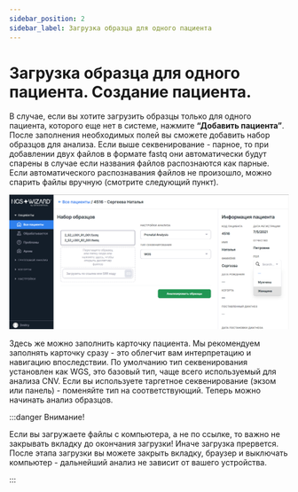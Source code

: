 ```yaml
---
sidebar_position: 2
sidebar_label: Загрузка образца для одного пациента
---
```


# Загрузка образца для одного пациента. Создание пациента.

В случае, если вы хотите загрузить образцы только для одного пациента, которого еще нет в системе, нажмите **“Добавить 
пациента”**. После заполнения необходимых полей вы сможете добавить набор образцов для анализа. Если выше 
секвенирование - парное, то при добавлении двух файлов в формате fastq они автоматически будут спарены в случае если 
названия файлов распознаются как парные. Если автоматического распознавания файлов не произошло, можно спарить файлы 
вручную (смотрите следующий пункт).

![Upload single sample](/img/upload-samples/single-sample.png)

Здесь же можно заполнить карточку пациента. Мы рекомендуем заполнять карточку сразу - это облегчит вам интерпретацию и 
навигацию впоследствии. По умолчанию тип секвенирования установлен как WGS, это базовый тип, чаще всего используемый 
для анализа CNV. Если вы используете таргетное секвенирование (экзом или панель) - поменяйте тип на соответствующий. 
Теперь можно начинать анализ образцов. 

:::danger Внимание!

Если вы загружаете файлы с компьютера, а не по ссылке, то важно не закрывать вкладку до окончания загрузки! 
Иначе загрузка прервется. После этапа загрузки вы можете закрыть вкладку, браузер и выключать компьютер - дальнейший 
анализ не зависит от вашего устройства.

:::